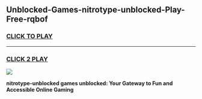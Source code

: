 
## Unblocked-Games-nitrotype-unblocked-Play-Free-rqbof
<h3>
<a href="https://premium76.site?title=nitrotype-unblocked&ref=21A">CLICK TO PLAY</a></h3>
<hr>

<h3>
<a href="https://premium76.site?title=nitrotype-unblocked&ref=21A">CLICK 2 PLAY</a>
  
</h3>

<a href="https://premium76.site?title=nitrotype-unblocked&ref=21A"><img src="https://clearcache.store/games.png"></a>


**nitrotype-unblocked games unblocked: Your Gateway to Fun and Accessible Online Gaming**
